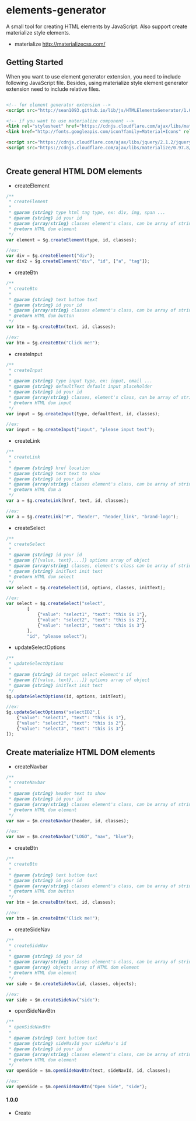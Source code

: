 # elements-generator
A small tool for creating HTML elements by JavaScript. Also support create materialize style elements.

* materialize
http://materializecss.com/


## Getting Started

When you want to use element generator extension, you need to include following JavaScript file. Besides, using materialize style element generator extension need to include relative files.

```html

<!-- for element generator extension -->
<script src="http://sean1093.github.io/lib/js/HTMLElementsGenerator/1.0.0/HTMLElementsGenerator.min.js"></script>

<!-- if you want to use materialize component -->
<link rel="stylesheet" href="https://cdnjs.cloudflare.com/ajax/libs/materialize/0.97.8/css/materialize.min.css"> 
<link href="http://fonts.googleapis.com/icon?family=Material+Icons" rel="stylesheet">

<script src="https://cdnjs.cloudflare.com/ajax/libs/jquery/2.1.2/jquery.js"></script>
<script src="https://cdnjs.cloudflare.com/ajax/libs/materialize/0.97.8/js/materialize.min.js"></script>
 
```



## Create general HTML DOM elements

* createElement

```js
/**
 * createElement
 *
 * @param {string} type html tag type, ex: div, img, span ...
 * @param {string} id your id
 * @param {array/string} classes element's class, can be array of string or string
 * @return HTML dom element
 */
var element = $g.createElement(type, id, classes);

//ex:
var div = $g.createElement("div");
var div2 = $g.createElement("div", "id", ["a", "tag"]);

```


* createBtn

```js
/**
 * createBtn
 *
 * @param {string} text button text
 * @param {string} id your id
 * @param {array/string} classes element's class, can be array of string or string
 * @return HTML dom button
 */
var btn = $g.createBtn(text, id, classes);

//ex:
var btn = $g.createBtn("Click me!");

```


* createInput

```js
/**
 * createInput
 *
 * @param {string} type input type, ex: input, email ...
 * @param {string} defaultText default input placeholder
 * @param {string} id your id
 * @param {array/string} classes, element's class, can be array of string or string
 * @return HTML dom input
 */
var input = $g.createInput(type, defaultText, id, classes);

//ex:
var input = $g.createInput("input", "please input text");

```


* createLink

```js
/**
 * createLink
 *
 * @param {string} href location
 * @param {string} text text to show
 * @param {string} id your id
 * @param {array/string} classes element's class, can be array of string or string
 * @return HTML dom a
 */
var a = $g.createLink(href, text, id, classes);

//ex:
var a = $g.createLink("#", "header", "header_link", "brand-logo");

```


* createSelect

```js
/**
 * createSelect
 *
 * @param {string} id your id
 * @param {[{value, text},...]} options array of object 
 * @param {array/string} classes, element's class can be array of string or string
 * @param {string} initText init text
 * @return HTML dom select
 */
var select = $g.createSelect(id, options, classes, initText);

//ex:
var select = $g.createSelect("select", 
        [
            {"value": "select1", "text": "this is 1"},
            {"value": "select2", "text": "this is 2"},
            {"value": "select3", "text": "this is 3"}
        ], 
        "id", "please select");

```


* updateSelectOptions

```js
/**
 * updateSelectOptions
 *
 * @param {string} id target select element's id
 * @param {[{value, text},...]} options array of object 
 * @param {string} initText init text
 */
$g.updateSelectOptions(id, options, initText);

//ex:
$g.updateSelectOptions("selectID2",[
    {"value": "select1", "text": "this is 1"},
    {"value": "select2", "text": "this is 2"},
    {"value": "select3", "text": "this is 3"}
]);

```

## Create materialize HTML DOM elements

* createNavbar

```js
/**
 * createNavbar
 *
 * @param {string} header text to show
 * @param {string} id your id
 * @param {array/string} classes element's class, can be array of string or string
 * @return HTML dom element
 */
var nav = $m.createNavbar(header, id, classes);

//ex:
var nav = $m.createNavbar("LOGO", "nav", "blue");

```


* createBtn

```js
/**
 * createBtn
 *
 * @param {string} text button text
 * @param {string} id your id
 * @param {array/string} classes element's class, can be array of string or string
 * @return HTML dom button
 */
var btn = $m.createBtn(text, id, classes);

//ex:
var btn = $m.createBtn("Click me!");

```


* createSideNav

```js
/**
 * createSideNav
 *
 * @param {string} id your id
 * @param {array/string} classes element's class, can be array of string or string
 * @param {array} objects array of HTML dom element
 * @return HTML dom element
 */
var side = $m.createSideNav(id, classes, objects);

//ex:
var side = $m.createSideNav("side");

```


* openSideNavBtn

```js
/**
 * openSideNavBtn
 *
 * @param {string} text button text
 * @param {string} sideNavId your sideNav's id
 * @param {string} id your id
 * @param {array/string} classes element's class, can be array of string or string
 * @return HTML dom element
 */
var openSide = $m.openSideNavBtn(text, sideNavId, id, classes);

//ex:
var openSide = $m.openSideNavBtn("Open Side", "side");

```



#### 1.0.0
* Create


